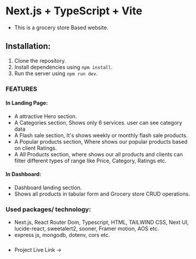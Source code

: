 # Next.js + TypeScript + Vite 

- This is a grocery store Based website.  

## Installation:
1. Clone the repository.
2. Install dependencies using `npm install`.
3. Run the server using `npm run dev`.  

### FEATURES  
#### In Landing Page:  
- A attractive Hero section.
- A Categories section, Shows only 6 services. user can see category data  
- A Flash sale section, It's shows weekly or monthly flash sale products.
- A Popular products section, Where shows our popular products based on client Ratings.
- A All Products section, where shows our all products and clients can filter different types of range like Price, Category, Ratings etc.
  

#### In Dashboard:  
- Dashboard landing section.
- Shows all products in tabular form and Grocery store CRUD operations.


### Used packages/ technology:  
- Next.js, React Router Dom, Typescript, HTML, TAILWIND CSS, Next UI, lucide-react, sweetalert2, sooner, Framer motion, AOS etc.
- express js, mongodb, dotenv, cors etc.

###  
- Project Live Link  -> []()  